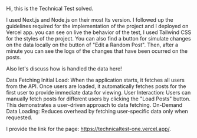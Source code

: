 Hi, this is the Technical Test solved.

I used Next.js and Node.js on their most lts version. I followed up the guidelines required for the implementation of the project and I deployed on Vercel app. you can see on live the 
behavior of the test, I used Tailwind CSS for the styles of the project. You can also find a button for simulate changes on the data locally on the button of "Edit a Random Post". Then,
after a minute you can see the logs of the changes that have been ocurred on the posts.

Also let's discuss how is handled the data here!

Data Fetching
Initial Load: When the application starts, it fetches all users from the API. Once users are loaded, it automatically fetches posts for the first user to provide immediate data for viewing.
User Interaction: Users can manually fetch posts for different users by clicking the "Load Posts" button. This demonstrates a user-driven approach to data fetching.
On-Demand Data Loading: Reduces overhead by fetching user-specific data only when requested.

I provide the link for the page: https://technicaltest-one.vercel.app/.


